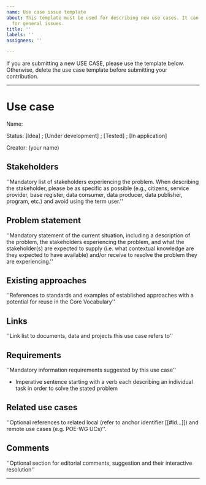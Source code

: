 ```yaml
---
name: Use case issue template
about: This template must be used for describing new use cases. It can be deleted
  for general issues.
title: ''
labels: ''
assignees: ''

---
```


If you are submitting a new USE CASE, please use the template below. Otherwise, delete the use case template before submitting your contribution.

---
# Use case
Name: 

Status: [Idea] ; [Under development] ; [Tested] ; [In application]


Creator: (your name)

## Stakeholders
''Mandatory list of stakeholders experiencing the problem. When describing the stakeholder, please be as specific as possible (e.g., citizens, service provider, base register, data consumer, data producer, data publisher, program, etc.) and avoid using the term user.''

## Problem statement
''Mandatory statement of the current situation, including a description of the problem, the stakeholders experiencing the problem, and what the stakeholder(s) are expected to supply (i.e. what contextual knowledge are they expected to have available) and/or receive to resolve the problem they are experiencing.''

## Existing approaches
''References to standards and examples of established approaches with a potential for reuse in the Core Vocabulary''

## Links
''Link list to documents, data and projects this use case refers to''

## Requirements
''Mandatory information requirements suggested by this use case''

* Imperative sentence starting with a verb each describing an individual task in order to solve the stated problem

## Related use cases
''Optional references to related local (refer to anchor identifier <nowiki>[[#Id...]]</nowiki>) and remote use cases (e.g. POE-WG UCs)''.

## Comments
''Optional section for editorial comments, suggestion and their interactive resolution''


---
